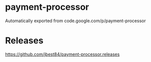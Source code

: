 # payment-processor
Automatically exported from code.google.com/p/payment-processor


# Releases
https://github.com/jbest84/payment-processor.releases
